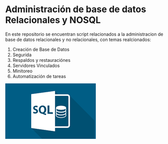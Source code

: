 # Administración de base de datos Relacionales y NOSQL

En este repositorio se encuentran script relacionados a la administracion de base de datos relacionales y no relacionales, con temas realcionados:

1. Creación  de Base de Datos
2. Segurida
3. Respaldos y restauraciónes
4. Servidores Vinculados
5. Minitoreo
6. Automatización de tareas

![Administracion de base de datos](./images/images.png)